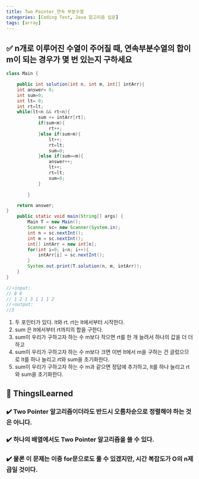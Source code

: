 ```yaml
---
title: Two Pointer_연속 부분수열
categories: [Coding Test, Java 알고리즘 입문]
tags: [array]
---
```


## ✅ n개로 이루어진 수열이 주어질 때, 연속부분수열의 합이 m이 되는 경우가 몇 번 있는지 구하세요

```java
class Main {

    public int solution(int n, int m, int[] intArr){
    int answer= 0;
    int sum=0;
    int lt= 0;
    int rt=lt;
    while(lt<n && rt<n){
            sum += intArr[rt];
            if(sum<m){
                rt++;
            }else if(sum>m){
                lt++;
                rt=lt;
                sum=0;
            }else if(sum==m){
                answer++;
                lt++;
                rt=lt;
                sum=0;
            }

        }

    return answer;
}
    public static void main(String[] args) {
        Main T = new Main();
        Scanner sc= new Scanner(System.in);
        int n = sc.nextInt();
        int m = sc.nextInt();
        int[] intArr = new int[n];
        for(int i=0; i<n; i++){
            intArr[i] = sc.nextInt();
        }
        System.out.print(T.solution(n, m, intArr));
    }
}

//⭐️input:
// 8 6
// 1 2 1 3 1 1 1 2
//⭐️output:
//3
```

1. 두 포인터가 있다. lt와 rt. rt는 lt에서부터 시작한다.
2. sum 은 lt에서부터 rt까지의 합을 구한다.
3. sum이 우리가 구하고자 하는 수 m보다 작으면 rt를 한 개 늘려서 하나의 값을 더 더하고
4. sum이 우리가 구하고자 하는 수 m보다 크면 이번 lt에서 m을 구하는 건 글렀으므로 lt를 하나 늘리고 rt와 sum을 초기화한다.
5. sum이 우리가 구하고자 하는 수 m과 같으면 정답에 추가하고, lt를 하나 늘리고 rt와 sum을 초기화한다.

## 🔵 ThingsILearned

### ✔️ Two Pointer 알고리즘이더라도 반드시 오름차순으로 정렬해야 하는 것은 아니다.

### ✔️ 하나의 배열에서도 Two Pointer 알고리즘을 쓸 수 있다.

### ✔️ 물론 이 문제는 이중 for문으로도 풀 수 있겠지만, 시간 복잡도가 O의 n제곱일 것이다.
